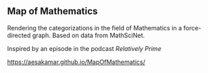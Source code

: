 ## Map of Mathematics


Rendering the categorizations in the field of Mathematics in
a force-directed graph. Based on data from MathSciNet.


Inspired by an episode in the podcast _Relatively Prime_

https://aesakamar.github.io/MapOfMathematics/
